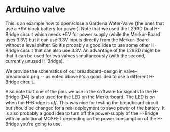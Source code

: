 Arduino valve
=============

This is an example how to open/close a Gardena Water-Valve (the ones
that use a +9V block battery for power).
Note that we used the L293D Dual H-Bridge circuit which needs +5V for
power supply (while the Merkur-Board uses 3.3V) but it can use 3.3V
inputs directly from the Merkur-Board without a level shifter.  So it's
probably a good idea to use some other H-Bridge circuit that can also
use 3.3V. An advantage of the L293D might be that it can be used for two
valves simultaneously (with the second, currently unused H-Bridge).

We provide the schematics of our breadboard-design in
valve-breadboard.png -- as noted above it's a good idea to use a
different H-Bridge circuit.

Also note that one of the pins we use in the software for signals to the
H-Bridge (D4) is also used for the LED on the Merkurboard. The LED is
*on* when the H-Bridge is *off*. This was nice for testing the
breadboard circuit but should be changed for a real deployment to save
power of the battery. It is also probably a good idea to turn off the
power-supply of the H-Bridge with an additional MOSFET depending on the
power consumption of the H-Bridge you're going to use.
